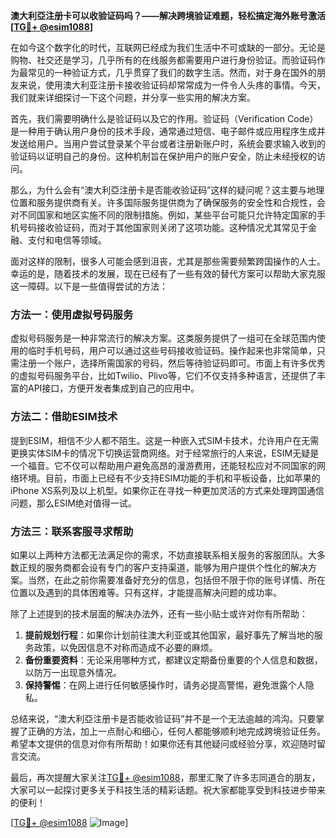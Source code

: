 **澳大利亞注册卡可以收验证码吗？——解决跨境验证难题，轻松搞定海外账号激活[[TG💪+ @esim1088](https://t.me/s/esim1088)]**

在如今这个数字化的时代，互联网已经成为我们生活中不可或缺的一部分。无论是购物、社交还是学习，几乎所有的在线服务都需要用户进行身份验证。而验证码作为最常见的一种验证方式，几乎贯穿了我们的数字生活。然而，对于身在国外的朋友来说，使用澳大利亚注册卡接收验证码却常常成为一件令人头疼的事情。今天，我们就来详细探讨一下这个问题，并分享一些实用的解决方案。

首先，我们需要明确什么是验证码以及它的作用。验证码（Verification Code）是一种用于确认用户身份的技术手段，通常通过短信、电子邮件或应用程序生成并发送给用户。当用户尝试登录某个平台或者注册新账户时，系统会要求输入收到的验证码以证明自己的身份。这种机制旨在保护用户的账户安全，防止未经授权的访问。

那么，为什么会有“澳大利亞注册卡是否能收验证码”这样的疑问呢？这主要与地理位置和服务提供商有关。许多国际服务提供商为了确保服务的安全性和合规性，会对不同国家和地区实施不同的限制措施。例如，某些平台可能只允许特定国家的手机号码接收验证码，而对于其他国家则关闭了这项功能。这种情况尤其常见于金融、支付和电信等领域。

面对这样的限制，很多人可能会感到沮丧，尤其是那些需要频繁跨国操作的人士。幸运的是，随着技术的发展，现在已经有了一些有效的替代方案可以帮助大家克服这一障碍。以下是一些值得尝试的方法：

### 方法一：使用虚拟号码服务

虚拟号码服务是一种非常流行的解决方案。这类服务提供了一组可在全球范围内使用的临时手机号码，用户可以通过这些号码接收验证码。操作起来也非常简单，只需注册一个账户，选择所需国家的号码，然后等待验证码即可。市面上有许多优秀的虚拟号码服务平台，比如Twilio、Plivo等，它们不仅支持多种语言，还提供了丰富的API接口，方便开发者集成到自己的应用中。

### 方法二：借助ESIM技术

提到ESIM，相信不少人都不陌生。这是一种嵌入式SIM卡技术，允许用户在无需更换实体SIM卡的情况下切换运营商网络。对于经常旅行的人来说，ESIM无疑是一个福音。它不仅可以帮助用户避免高昂的漫游费用，还能轻松应对不同国家的网络环境。目前，市面上已经有不少支持ESIM功能的手机和平板设备，比如苹果的iPhone XS系列及以上机型。如果你正在寻找一种更加灵活的方式来处理跨国通信问题，那么ESIM绝对值得一试。

### 方法三：联系客服寻求帮助

如果以上两种方法都无法满足你的需求，不妨直接联系相关服务的客服团队。大多数正规的服务商都会设有专门的客户支持渠道，能够为用户提供个性化的解决方案。当然，在此之前你需要准备好充分的信息，包括但不限于你的账号详情、所在位置以及遇到的具体困难等。只有这样，才能提高解决问题的成功率。

除了上述提到的技术层面的解决办法外，还有一些小贴士或许对你有所帮助：

1. **提前规划行程**：如果你计划前往澳大利亚或其他国家，最好事先了解当地的服务政策，以免因信息不对称而造成不必要的麻烦。
2. **备份重要资料**：无论采用哪种方式，都建议定期备份重要的个人信息和数据，以防万一出现意外情况。
3. **保持警惕**：在网上进行任何敏感操作时，请务必提高警惕，避免泄露个人隐私。

总结来说，“澳大利亞注册卡是否能收验证码”并不是一个无法逾越的鸿沟。只要掌握了正确的方法，加上一点耐心和细心，任何人都能够顺利地完成跨境验证任务。希望本文提供的信息对你有所帮助！如果你还有其他疑问或经验分享，欢迎随时留言交流。

最后，再次提醒大家关注[TG💪+ @esim1088](https://t.me/s/esim1088)，那里汇聚了许多志同道合的朋友，大家可以一起探讨更多关于科技生活的精彩话题。祝大家都能享受到科技进步带来的便利！

[[TG💪+ @esim1088](https://t.me/s/esim1088) ![Image](https://i.postimg.cc/4NQfJmqS/Snipaste-2025-05-13-00-14-12.png)]